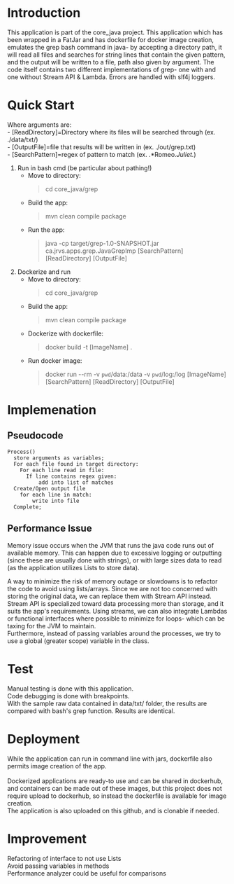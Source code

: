 # Introduction
This application is part of the core_java project. This application which has been wrapped in a FatJar and has dockerfile for docker image creation, emulates the grep bash command in java- by accepting a directory path, it will read all files and searches for string lines that contain the given pattern, and the output will be written to a file, path also given by argument. The code itself contains two different implementations of grep- one with and one without Stream API & Lambda. Errors are handled with slf4j loggers.

# Quick Start
Where arguments are: <br/>
    - [ReadDirectory]=Directory where its files will be searched through (ex. ./data/txt/) <br/>
    - [OutputFile]=file that results will be written in (ex. ./out/grep.txt)<br/>
    - [SearchPattern]=regex of pattern to match (ex. .*Romeo.*Juliet.*)<br/>
1. Run in bash cmd (be particular about pathing!)<br/>
    - Move to directory: 
        > cd core_java/grep
    - Build the app: 
        > mvn clean compile package
    - Run the app: 
        > java -cp target/grep-1.0-SNAPSHOT.jar ca.jrvs.apps.grep.JavaGrepImp [SearchPattern] [ReadDirectory] [OutputFile]
2. Dockerize and run<br/>
    - Move to directory: 
        > cd core_java/grep
    - Build the app: 
        > mvn clean compile package
    - Dockerize with dockerfile:
        > docker build -t [ImageName] .
    - Run docker image: 
        > docker run --rm -v `pwd`/data:/data -v `pwd`/log:/log [ImageName] [SearchPattern] [ReadDirectory] [OutputFile]
# Implemenation
## Pseudocode
```
Process()
  store arguments as variables;
  For each file found in target directory:
    For each line read in file:
      If line contains regex given:
          add into list of matches
  Create/Open output file
    for each line in match:
        write into file
  Complete;
```

## Performance Issue
Memory issue occurs when the JVM that runs the java code runs out of available memory. This can happen due to excessive logging or outputting (since these are usually done with strings), or with large sizes data to read (as the application utilizes Lists to store data).

A way to minimize the risk of memory outage or slowdowns is to refactor the code to avoid using lists/arrays. Since we are not too concerned with storing the original data, we can replace them with Stream API instead. Stream API is specialized toward data processing more than storage, and it suits the app's requirements. Using streams, we can also integrate Lambdas or functional interfaces where possible to minimize for loops- which can be taxing for the JVM to maintain.<br/>
Furthermore, instead of passing variables around the processes, we try to use a global (greater scope) variable in the class.

# Test
Manual testing is done with this application. <br/>
Code debugging is done with breakpoints.<br/>
With the sample raw data contained in data/txt/ folder, the results are compared with bash's grep function. Results are identical.

# Deployment
While the application can run in command line with jars, dockerfile also permits image creation of the app.<br/><br/>
Dockerized applications are ready-to use and can be shared in dockerhub, and containers can be made out of these images, but this project does not require upload to dockerhub, so instead the dockerfile is available for image creation.<br/>
The application is also uploaded on this github, and is clonable if needed.

# Improvement
Refactoring of interface to not use Lists<br/>
Avoid passing variables in methods<br/>
Performance analyzer could be useful for comparisons

